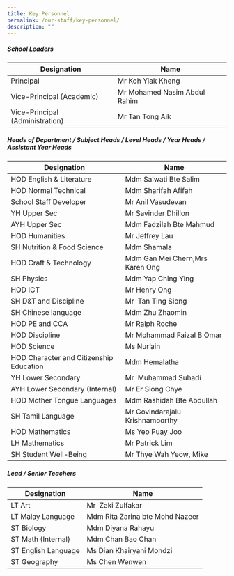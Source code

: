 ```yaml
---
title: Key Personnel
permalink: /our-staff/key-personnel/
description: ""
---
```




##### School Leaders

| **Designation** | **Name**|
| -------- | -------- |
|Principal|Mr Koh Yiak Kheng|
|Vice-Principal (Academic)|Mr Mohamed Nasim Abdul Rahim|
|Vice-Principal (Administration)|Mr Tan Tong Aik|


##### Heads of Department / Subject Heads / Level Heads / Year Heads / Assistant Year Heads

| **Designation** | **Name**|
| -------- | -------- |
|HOD English & Literature|Mdm Salwati Bte Salim|
|HOD Normal Technical|Mdm Sharifah Afifah|
|School Staff Developer|Mr Anil Vasudevan|
|YH Upper Sec|Mr Savinder Dhillon|
|AYH Upper Sec|Mdm Fadzilah Bte Mahmud|
|HOD Humanities|Mr Jeffrey Lau|
|SH Nutrition & Food Science|Mdm Shamala|
|HOD Craft & Technology|Mdm Gan Mei Chern,Mrs Karen Ong|
|SH Physics|Mdm Yap Ching Ying|
|HOD ICT|Mr Henry Ong|
|SH D&T and Discipline|Mr  Tan Ting Siong|
|SH Chinese language|Mdm Zhu Zhaomin|
|HOD PE and CCA|Mr Ralph Roche|
|HOD Discipline|Mr Mohammad Faizal B Omar|
|HOD Science|Ms Nur’ain|
|HOD Character and Citizenship Education|Mdm Hemalatha|
|YH Lower Secondary|Mr  Muhammad Suhadi|
|AYH Lower Secondary (Internal)|Mr Er Siong Chye|
|HOD Mother Tongue Languages|Mdm Rashidah Bte Abdullah|
|SH Tamil Language|Mr Govindarajalu Krishnamoorthy|
|HOD Mathematics|Ms Yeo Puay Joo|
|LH Mathematics|Mr Patrick Lim|
|SH Student Well-Being|Mr Thye Wah Yeow, Mike|

##### Lead / Senior Teachers
| **Designation** | **Name**|
| -------- | -------- |
|LT Art|Mr  Zaki Zulfakar|
|LT Malay Language|Mdm Rita Zarina bte Mohd Nazeer|
|ST Biology|Mdm Diyana Rahayu|
|ST Math (Internal)|Mdm Chan Bao Chan|
|ST English Language|Ms Dian Khairyani Mondzi|
|ST Geography|Ms Chen Wenwen|
